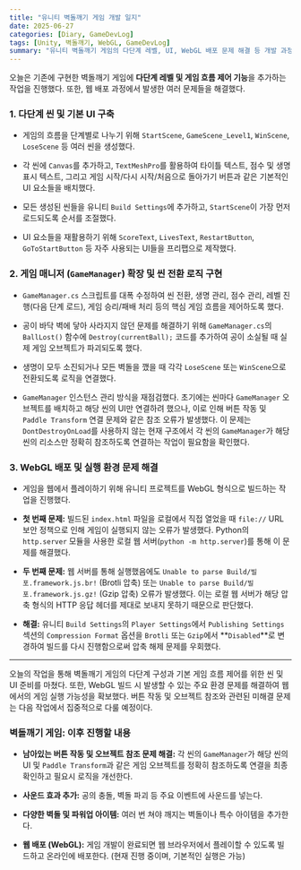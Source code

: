 ```yaml
---
title: "유니티 벽돌깨기 게임 개발 일지"
date: 2025-06-27
categories: [Diary, GameDevLog]
tags: [Unity, 벽돌깨기, WebGL, GameDevLog]
summary: "유니티 벽돌깨기 게임의 다단계 레벨, UI, WebGL 배포 문제 해결 등 개발 과정 기록"
---
```

오늘은 기존에 구현한 벽돌깨기 게임에 **다단계 레벨 및 게임 흐름 제어 기능**을 추가하는 작업을 진행했다. 또한, 웹 배포 과정에서 발생한 여러 문제들을 해결했다.

### 1. 다단계 씬 및 기본 UI 구축

- 게임의 흐름을 단계별로 나누기 위해 `StartScene`, `GameScene_Level1`, `WinScene`, `LoseScene` 등 여러 씬을 생성했다.
    
- 각 씬에 `Canvas`를 추가하고, `TextMeshPro`를 활용하여 타이틀 텍스트, 점수 및 생명 표시 텍스트, 그리고 게임 시작/다시 시작/처음으로 돌아가기 버튼과 같은 기본적인 UI 요소들을 배치했다.
    
- 모든 생성된 씬들을 유니티 `Build Settings`에 추가하고, `StartScene`이 가장 먼저 로드되도록 순서를 조절했다.
    
- UI 요소들을 재활용하기 위해 `ScoreText`, `LivesText`, `RestartButton`, `GoToStartButton` 등 자주 사용되는 UI들을 프리팹으로 제작했다.
    

### 2. 게임 매니저 (`GameManager`) 확장 및 씬 전환 로직 구현

- `GameManager.cs` 스크립트를 대폭 수정하여 씬 전환, 생명 관리, 점수 관리, 레벨 진행(다음 단계 로드), 게임 승리/패배 처리 등의 핵심 게임 흐름을 제어하도록 했다.
    
- 공이 바닥 벽에 닿아 사라지지 않던 문제를 해결하기 위해 `GameManager.cs`의 `BallLost()` 함수에 `Destroy(currentBall);` 코드를 추가하여 공이 소실될 때 실제 게임 오브젝트가 파괴되도록 했다.
    
- 생명이 모두 소진되거나 모든 벽돌을 깼을 때 각각 `LoseScene` 또는 `WinScene`으로 전환되도록 로직을 연결했다.
    
- `GameManager` 인스턴스 관리 방식을 재점검했다. 초기에는 씬마다 `GameManager` 오브젝트를 배치하고 해당 씬의 UI만 연결하려 했으나, 이로 인해 버튼 작동 및 `Paddle Transform` 연결 문제와 같은 참조 오류가 발생했다. 이 문제는 `DontDestroyOnLoad`를 사용하지 않는 현재 구조에서 각 씬의 `GameManager`가 해당 씬의 리소스만 정확히 참조하도록 연결하는 작업이 필요함을 확인했다.
    

### 3. WebGL 배포 및 실행 환경 문제 해결

- 게임을 웹에서 플레이하기 위해 유니티 프로젝트를 WebGL 형식으로 빌드하는 작업을 진행했다.
    
- **첫 번째 문제:** 빌드된 `index.html` 파일을 로컬에서 직접 열었을 때 `file://` URL 보안 정책으로 인해 게임이 실행되지 않는 오류가 발생했다. Python의 `http.server` 모듈을 사용한 로컬 웹 서버(`python -m http.server`)를 통해 이 문제를 해결했다.
    
- **두 번째 문제:** 웹 서버를 통해 실행했음에도 `Unable to parse Build/빌포.framework.js.br!` (Brotli 압축) 또는 `Unable to parse Build/빌포.framework.js.gz!` (Gzip 압축) 오류가 발생했다. 이는 로컬 웹 서버가 해당 압축 형식의 HTTP 응답 헤더를 제대로 보내지 못하기 때문으로 판단했다.
    
- **해결:** 유니티 `Build Settings`의 `Player Settings`에서 `Publishing Settings` 섹션의 `Compression Format` 옵션을 `Brotli` 또는 `Gzip`에서 **`Disabled`**로 변경하여 빌드를 다시 진행함으로써 압축 해제 문제를 우회했다.
    

---

오늘의 작업을 통해 벽돌깨기 게임의 다단계 구성과 기본 게임 흐름 제어를 위한 씬 및 UI 준비를 마쳤다. 또한, WebGL 빌드 시 발생할 수 있는 주요 환경 문제를 해결하여 웹에서의 게임 실행 가능성을 확보했다. 버튼 작동 및 오브젝트 참조와 관련된 미해결 문제는 다음 작업에서 집중적으로 다룰 예정이다.

### 벽돌깨기 게임: 이후 진행할 내용

- **남아있는 버튼 작동 및 오브젝트 참조 문제 해결:** 각 씬의 `GameManager`가 해당 씬의 UI 및 `Paddle Transform`과 같은 게임 오브젝트를 정확히 참조하도록 연결을 최종 확인하고 필요시 로직을 개선한다.
    
- **사운드 효과 추가:** 공의 충돌, 벽돌 파괴 등 주요 이벤트에 사운드를 넣는다.
    
- **다양한 벽돌 및 파워업 아이템:** 여러 번 쳐야 깨지는 벽돌이나 특수 아이템을 추가한다.
    
- **웹 배포 (WebGL):** 게임 개발이 완료되면 웹 브라우저에서 플레이할 수 있도록 빌드하고 온라인에 배포한다. (현재 진행 중이며, 기본적인 실행은 가능)